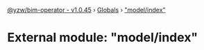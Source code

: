 [@yzw/bim-operator - v1.0.45](../README.md) › [Globals](../globals.md) › ["model/index"](_model_index_.md)

# External module: "model/index"


